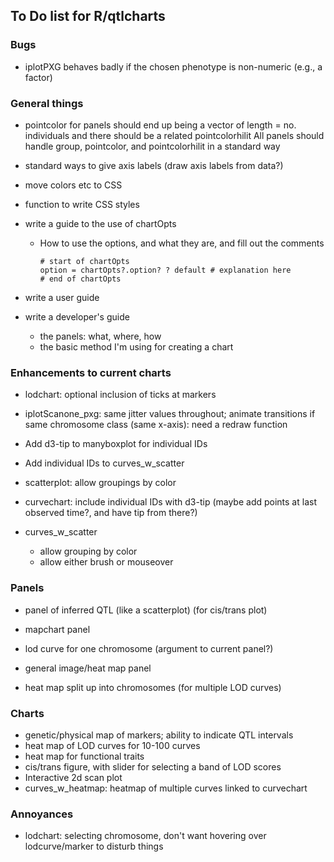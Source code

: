 ## To Do list for R/qtlcharts

### Bugs

- iplotPXG behaves badly if the chosen phenotype is non-numeric
  (e.g., a factor)

### General things

- pointcolor for panels should end up being a vector of length =
  no. individuals and there should be a related pointcolorhilit
  All panels should handle group, pointcolor, and pointcolorhilit in a
  standard way

- standard ways to give axis labels
  (draw axis labels from data?)

- move colors etc to CSS

- function to write CSS styles

- write a guide to the use of chartOpts
  - How to use the options, and what they are, and fill out the
    comments

    ```
    # start of chartOpts
    option = chartOpts?.option? ? default # explanation here
    # end of chartOpts
    ```

- write a user guide

- write a developer's guide
  - the panels: what, where, how
  - the basic method I'm using for creating a chart



### Enhancements to current charts

- lodchart: optional inclusion of ticks at markers

- iplotScanone_pxg: same jitter values throughout; animate transitions
  if same chromosome class (same x-axis): need a redraw function

- Add d3-tip to manyboxplot for individual IDs
- Add individual IDs to curves_w_scatter

- scatterplot: allow groupings by color

- curvechart: include individual IDs with d3-tip (maybe add points at
  last observed time?, and have tip from there?)

- curves_w_scatter
  - allow grouping by color
  - allow either brush or mouseover



### Panels

- panel of inferred QTL (like a scatterplot) (for cis/trans plot)

- mapchart panel

- lod curve for one chromosome (argument to current panel?)

- general image/heat map panel

- heat map split up into chromosomes (for multiple LOD curves)



### Charts

- genetic/physical map of markers; ability to indicate QTL intervals
- heat map of LOD curves for 10-100 curves
- heat map for functional traits
- cis/trans figure, with slider for selecting a band of LOD scores
- Interactive 2d scan plot
- curves_w_heatmap: heatmap of multiple curves linked to curvechart


### Annoyances

- lodchart: selecting chromosome, don't want hovering over
  lodcurve/marker to disturb things

<!-- the following to make it look nicer -->
<link href="http://kevinburke.bitbucket.org/markdowncss/markdown.css" rel="stylesheet"></link>
<link href="http://www.biostat.wisc.edu/~kbroman/markdown_modified.css" rel="stylesheet"></link>

